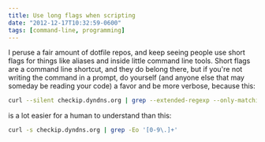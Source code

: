 ```yaml
---
title: Use long flags when scripting
date: "2012-12-17T10:32:59-0600"
tags: [command-line, programming]
---
```


I peruse a fair amount of dotfile repos, and keep seeing people use short flags for things like aliases and inside little command line tools. Short flags are a command line shortcut, and they do belong there, but if you're not writing the command in a prompt, do yourself (and anyone else that may someday be reading your code) a favor and be more verbose, because this:

```bash
curl --silent checkip.dyndns.org | grep --extended-regexp --only-matching '[0-9\.]+'
```

is a lot easier for a human to understand than this:

```bash
curl -s checkip.dyndns.org | grep -Eo '[0-9\.]+'
```
